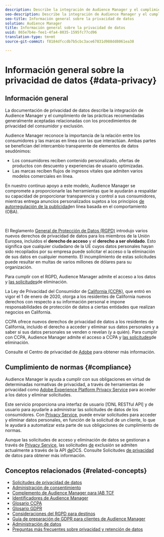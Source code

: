 ```yaml
---
description: Describe la integración de Audience Manager y el cumplimiento de las optimizaciones generalmente aceptadas relacionadas con los procedimientos de privacidad del consumidor y exclusión.
seo-description: Describe la integración de Audience Manager y el cumplimiento de las optimizaciones generalmente aceptadas relacionadas con los procedimientos de privacidad del consumidor y exclusión.
seo-title: Información general sobre la privacidad de datos
solution: Audience Manager
title: Información general sobre la privacidad de datos
uuid: 865e7b4e-fee1-4fa4-8035-1595fc77cd96
translation-type: tm+mt
source-git-commit: f8184dfccdb7b5cbc3ace67831d988dd8061ea38

---
```



# Información general sobre la privacidad de datos {#data-privacy}

## Información general

La documentación de privacidad de datos describe la integración de Audience Manager y el cumplimiento de las prácticas recomendadas generalmente aceptadas relacionadas con los procedimientos de privacidad del consumidor y exclusión.

Audience Manager reconoce la importancia de la relación entre los consumidores y las marcas en línea con las que interactúan. Ambas partes se benefician del intercambio transparente de elementos de datos seudónimos:

* Los consumidores reciben contenido personalizado, ofertas de productos con descuento y experiencias de usuario optimizadas.
* Las marcas reciben flujos de ingresos vitales que admiten varios modelos comerciales en línea.

En nuestro continuo apoyo a este modelo, Audience Manager se compromete a proporcionarle las herramientas que le ayudarán a respaldar su capacidad de proporcionar transparencia y control a sus consumidores, mientras entrega anuncios personalizados sujetos a los principios [de autorregulación de la publicidad](https://www.iab.com/news/self-regulatory-principles-for-online-behavioral-advertising/)en línea basada en el comportamiento (OBA).

 

El Reglamento [General de Protección de Datos (RGPD)](https://eugdpr.org/) introdujo varios nuevos derechos de privacidad de datos para los miembros de la Unión Europea, incluidos el **derecho de acceso** y el **derecho a ser olvidado**. Esto significa que cualquier ciudadano de la UE cuyos datos personales hayan sido recopilados por su empresa puede solicitar el acceso o la eliminación de sus datos en cualquier momento. El incumplimiento de estas solicitudes puede resultar en multas de varios millones de dólares para su organización.

Para cumplir con el RGPD, Audience Manager admite el acceso a los datos y [las solicitudes](data-privacy-requests.md)de eliminación.

La Ley de Privacidad del Consumidor de [California (CCPA)](https://www.caprivacy.org/about), que entró en vigor el 1 de enero de 2020, otorga a los residentes de California nuevos derechos con respecto a su información personal e impone responsabilidades de protección de datos a ciertas entidades que realizan negocios en California.

CCPA ofrece nuevos derechos de privacidad de datos a los residentes de California, incluido el derecho a acceder y eliminar sus datos personales y a saber si sus datos personales se venden o revelan (y a quién). Para cumplir con CCPA, Audience Manager admite el acceso a CCPA y [las solicitudes](data-privacy-requests.md)de eliminación.

Consulte el Centro de privacidad de [Adobe](https://www.adobe.com/privacy/opt-out.html) para obtener más información.

## Cumplimiento de normas {#compliance}

Audience Manager le ayuda a cumplir con sus obligaciones en virtud de determinadas normativas de privacidad, a través de herramientas de privacidad como [Adobe Experience Platform Privacy Service](https://www.adobe.io/apis/experienceplatform/home/services/privacy-service.html) para acceder a los datos y eliminar solicitudes.

Este servicio proporciona una interfaz de usuario [!DNL RESTful API] y de usuario para ayudarle a administrar las solicitudes de datos de los consumidores. Con [Privacy Service](https://www.adobe.io/apis/experienceplatform/home/services/privacy-service.html), puede enviar solicitudes para acceder y eliminar datos personales, en función de la solicitud de un cliente, lo que le ayudará a automatizar esta parte de sus obligaciones de cumplimiento de normas.

Aunque las solicitudes de acceso y eliminación de datos se gestionan a través de [Privacy Service](https://www.adobe.io/apis/experienceplatform/home/services/privacy-service.html), las solicitudes [de](data-privacy-requests.md#opt-out-requests) exclusión se admiten actualmente a través de la API [de](../../api/dcs-intro/dcs-api-reference/dcs-api-reference-overview.md)DCS. Consulte Solicitudes [de privacidad](data-privacy-requests.md) de datos para obtener más información.

## Conceptos relacionados {#related-concepts}

* [Solicitudes de privacidad de datos](data-privacy-requests.md)
* [Administración de consentimiento](data-privacy-consent.md)
* [Complemento de Audience Manager para IAB TCF](aam-iab-plugin.md)
* [Identificadores de Audience Manager](data-privacy-ids.md)
* [Glosario CCPA](aam-ccpa-glossary.md)
* [Glosario GDPR](aam-gdpr-glossary.md)
* [Consideraciones del RGPD para destinos](aam-gdpr-partners.md)
* [Guía de preparación de GDPR para clientes de Audience Manager](aam-gdpr-readiness.md)
* [Administración de datos](data-governance.md)
* [Preguntas más frecuentes sobre privacidad y retención de datos](../../faq/faq-privacy.md)
